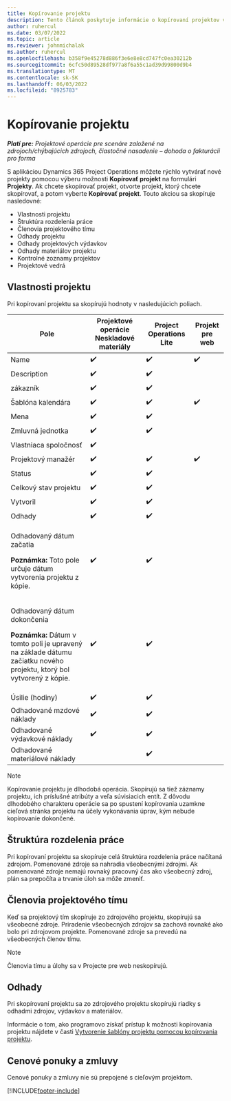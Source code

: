```yaml
---
title: Kopírovanie projektu
description: Tento článok poskytuje informácie o kopírovaní projektov v Dynamics 365 Project Operations.
author: ruhercul
ms.date: 03/07/2022
ms.topic: article
ms.reviewer: johnmichalak
ms.author: ruhercul
ms.openlocfilehash: b358f9e45278d886f3e6e8e8cd747fc0ea30212b
ms.sourcegitcommit: 6cfc50d89528df977a8f6a55c1ad39d99800d9b4
ms.translationtype: MT
ms.contentlocale: sk-SK
ms.lasthandoff: 06/03/2022
ms.locfileid: "8925783"
---
```

# <a name="copy-a-project"></a>Kopírovanie projektu

_**Platí pre:** Projektové operácie pre scenáre založené na zdrojoch/chýbajúcich zdrojoch, čiastočné nasadenie – dohoda o fakturácii pro forma_

S aplikáciou Dynamics 365 Project Operations môžete rýchlo vytvárať nové projekty pomocou výberu možnosti **Kopírovať projekt** na formulári **Projekty**. Ak chcete skopírovať projekt, otvorte projekt, ktorý chcete skopírovať, a potom vyberte **Kopírovať projekt**. Touto akciou sa skopíruje nasledovné:

- Vlastnosti projektu 
- Štruktúra rozdelenia práce
- Členovia projektového tímu
- Odhady projektu
- Odhady projektových výdavkov
- Odhady materiálov projektu
- Kontrolné zoznamy projektov
- Projektové vedrá

## <a name="project-properties"></a>Vlastnosti projektu

Pri kopírovaní projektu sa skopírujú hodnoty v nasledujúcich poliach.

| Pole | Projektové operácie Neskladové materiály | Project Operations Lite | Projekt pre web |
|-------|------------------------------------------|-------------------------|---------------------|
| Name | :heavy_check_mark: | :heavy_check_mark: | :heavy_check_mark: |
| Description | :heavy_check_mark: | :heavy_check_mark: | |
| zákazník | :heavy_check_mark: | :heavy_check_mark: | |
| Šablóna kalendára | :heavy_check_mark: | :heavy_check_mark: | :heavy_check_mark: |
| Mena | :heavy_check_mark: | :heavy_check_mark: | |
| Zmluvná jednotka | :heavy_check_mark: | :heavy_check_mark: | |
| Vlastniaca spoločnosť | :heavy_check_mark: | | |
| Projektový manažér | :heavy_check_mark: | :heavy_check_mark: | :heavy_check_mark: |
| Status | :heavy_check_mark: | :heavy_check_mark: | |
| Celkový stav projektu | :heavy_check_mark: | :heavy_check_mark: | |
| Vytvoril | :heavy_check_mark: | :heavy_check_mark: | |
| Odhady | :heavy_check_mark: | :heavy_check_mark: | |
| <p>Odhadovaný dátum začatia</p><p><strong>Poznámka:</strong> Toto pole určuje dátum vytvorenia projektu z kópie. | :heavy_check_mark: | :heavy_check_mark: | |
| <p>Odhadovaný dátum dokončenia</p><p><strong>Poznámka:</strong> Dátum v tomto poli je upravený na základe dátumu začiatku nového projektu, ktorý bol vytvorený z kópie.</p> | :heavy_check_mark: | :heavy_check_mark: | |
| Úsilie (hodiny) | :heavy_check_mark: | :heavy_check_mark: | |
| Odhadované mzdové náklady | :heavy_check_mark: | :heavy_check_mark: | |
| Odhadované výdavkové náklady | :heavy_check_mark: | :heavy_check_mark: | |
| Odhadované materiálové náklady | | :heavy_check_mark: | |

> [!NOTE]
> Kopírovanie projektu je dlhodobá operácia. Skopírujú sa tiež záznamy projektu, ich príslušné atribúty a veľa súvisiacich entít. Z dôvodu dlhodobého charakteru operácie sa po spustení kopírovania uzamkne cieľová stránka projektu na účely vykonávania úprav, kým nebude kopírovanie dokončené.

## <a name="work-breakdown-structure"></a>Štruktúra rozdelenia práce

Pri kopírovaní projektu sa skopíruje celá štruktúra rozdelenia práce načítaná zdrojom. Pomenované zdroje sa nahradia všeobecnými zdrojmi. Ak pomenované zdroje nemajú rovnaký pracovný čas ako všeobecný zdroj, plán sa prepočíta a trvanie úloh sa môže zmeniť.

## <a name="project-team-members"></a>Členovia projektového tímu

Keď sa projektový tím skopíruje zo zdrojového projektu, skopírujú sa všeobecné zdroje. Priradenie všeobecných zdrojov sa zachová rovnaké ako bolo pri zdrojovom projekte. Pomenované zdroje sa prevedú na všeobecných členov tímu.

> [!NOTE]
> Členovia tímu a úlohy sa v Projecte pre web neskopírujú.

## <a name="estimates"></a>Odhady

Pri skopírovaní projektu sa zo zdrojového projektu skopírujú riadky s odhadmi zdrojov, výdavkov a materiálov. 

Informácie o tom, ako programovo získať prístup k možnosti kopírovania projektu nájdete v časti [Vytvorenie šablóny projektu pomocou kopírovania projektu](dev-copy-project.md).

## <a name="quotes-and-contracts"></a>Cenové ponuky a zmluvy

Cenové ponuky a zmluvy nie sú prepojené s cieľovým projektom.

[!INCLUDE[footer-include](../includes/footer-banner.md)]
